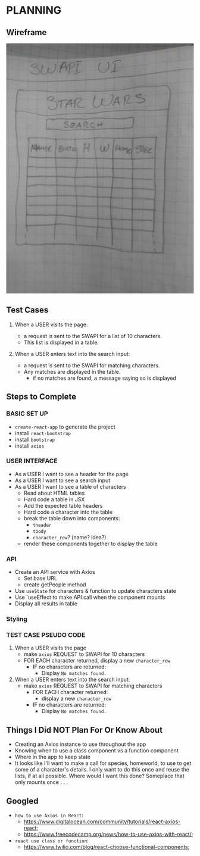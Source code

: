 # PLANNING

## Wireframe

![](./swapi_wireframe.jpg)

## Test Cases

1. When a USER visits the page:

   - a request is sent to the SWAPI for a list of 10 characters.
   - This list is displayed in a table.

2. When a USER enters text into the search input:
   - a request is sent to the SWAPI for matching characters.
   - Any matches are displayed in the table.
     - if no matches are found, a message saying so is displayed

## Steps to Complete

### BASIC SET UP

- `create-react-app` to generate the project
- install `react-bootstrap`
- install `bootstrap`
- install `axios`

### USER INTERFACE

- As a USER I want to see a header for the page
- As a USER I want to see a search input
- As a USER I want to see a table of characters
  - Read about HTML tables
  - Hard code a table in JSX
  - Add the expected table headers
  - Hard code a character into the table
  - break the table down into components:
    - `theader`
    - `tbody`
    - `character_row`? (name? idea?)
  - render these components together to display the table

### API

- Create an API service with Axios
  - Set base URL
  - create getPeople method
- Use `useState` for characters & function to update characters state
- Use `useEffect to make API call when the component mounts
- Display all results in table

### Styling

### TEST CASE PSEUDO CODE

1. When a USER visits the page
   - make `axios` REQUEST to SWAPI for 10 characters
   - FOR EACH character returned, display a new `character_row`
     - IF no characters are returned:
       - Display `No matches found.`
2. When a USER enters text into the search input:
   - make `axios` REQUEST to SWAPI for matching characters
     - FOR EACH character returned:
       - display a new `character_row`
     - IF no characters are returned:
       - Display `No matches found.`

## Things I Did NOT Plan For Or Know About

- Creating an Axios instance to use throughout the app
- Knowing when to use a class component vs a function component
- Where in the app to keep state
- It looks like I'll want to make a call for species, homeworld, to use to get some of a character's details. I only want to do this once and reuse the lists, if at all possible. Where would I want this done? Someplace that only mounts once . . .

## Googled

- `how to use Axios in React`:
  - https://www.digitalocean.com/community/tutorials/react-axios-react;
  - https://www.freecodecamp.org/news/how-to-use-axios-with-react/;
- `react use class or function`:
  - https://www.twilio.com/blog/react-choose-functional-components;
